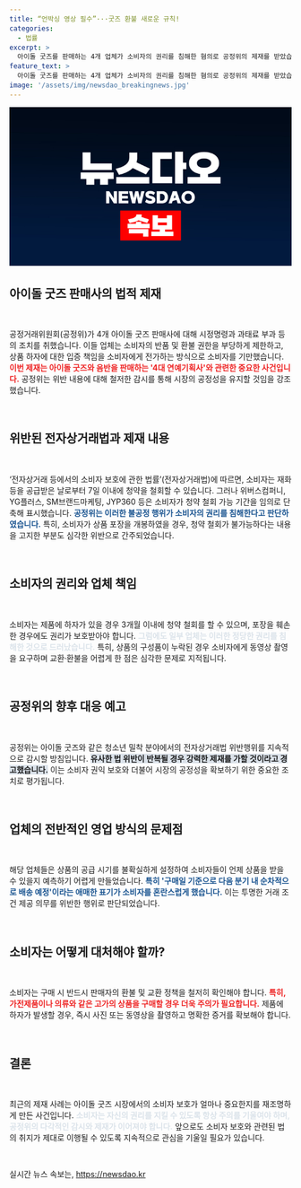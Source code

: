 ```yaml
---
title: “언박싱 영상 필수”···굿즈 환불 새로운 규칙!
categories:
  - 법률
excerpt: >
  아이돌 굿즈를 판매하는 4개 업체가 소비자의 권리를 침해한 혐의로 공정위의 제재를 받았습니다. 소비자 반품·환불을 제한하고 하자 입증 책임을 전가한 이들 업체에 과태료가 부과됩니다.
feature_text: >
  아이돌 굿즈를 판매하는 4개 업체가 소비자의 권리를 침해한 혐의로 공정위의 제재를 받았습니다. 소비자 반품·환불을 제한하고 하자 입증 책임을 전가한 이들 업체에 과태료가 부과됩니다.
image: '/assets/img/newsdao_breakingnews.jpg'
---
```


<p><img src="/assets/img/newsdao_breakingnews.jpg" alt="koreaapp 속보" /></p>

<h2 data-ke-size="size26">아이돌 굿즈 판매사의 법적 제재</h2>

<p data-ke-size="size16">&nbsp;</p>

<p>공정거래위원회(공정위)가 4개 아이돌 굿즈 판매사에 대해 시정명령과 과태료 부과 등의 조치를 취했습니다. 이들 업체는 소비자의 반품 및 환불 권한을 부당하게 제한하고, 상품 하자에 대한 입증 책임을 소비자에게 전가하는 방식으로 소비자를 기만했습니다. <b><span style="color: #ee2323;">이번 제재는 아이돌 굿즈와 음반을 판매하는 '4대 연예기획사'와 관련한 중요한 사건입니다.</span></b> 공정위는 위반 내용에 대해 철저한 감시를 통해 시장의 공정성을 유지할 것임을 강조했습니다.</p>

<p data-ke-size="size16">&nbsp;</p>

<h2 data-ke-size="size26">위반된 전자상거래법과 제재 내용</h2>

<p data-ke-size="size16">&nbsp;</p>

<p>‘전자상거래 등에서의 소비자 보호에 관한 법률’(전자상거래법)에 따르면, 소비자는 재화 등을 공급받은 날로부터 7일 이내에 청약을 철회할 수 있습니다. 그러나 위버스컴퍼니, YG플러스, SM브랜드마케팅, JYP360 등은 소비자가 청약 철회 가능 기간을 임의로 단축해 표시했습니다. <b><span style="color: #1a5490;">공정위는 이러한 불공정 행위가 소비자의 권리를 침해한다고 판단하였습니다.</span></b> 특히, 소비자가 상품 포장을 개봉하였을 경우, 청약 철회가 불가능하다는 내용을 고지한 부분도 심각한 위반으로 간주되었습니다.</p>

<p data-ke-size="size16">&nbsp;</p>

<h2 data-ke-size="size26">소비자의 권리와 업체 책임</h2>

<p data-ke-size="size16">&nbsp;</p>

<p>소비자는 제품에 하자가 있을 경우 3개월 이내에 청약 철회를 할 수 있으며, 포장을 훼손한 경우에도 권리가 보호받아야 합니다. <b><span style="color: #21538527;">그럼에도 일부 업체는 이러한 정당한 권리를 침해한 것으로 드러났습니다.</span></b> 특히, 상품의 구성품이 누락된 경우 소비자에게 동영상 촬영을 요구하며 교환·환불을 어렵게 한 점은 심각한 문제로 지적됩니다.</p>

<p data-ke-size="size16">&nbsp;</p>

<h2 data-ke-size="size26">공정위의 향후 대응 예고</h2>

<p data-ke-size="size16">&nbsp;</p>

<p>공정위는 아이돌 굿즈와 같은 청소년 밀착 분야에서의 전자상거래법 위반행위를 지속적으로 감시할 방침입니다. <b><span style="background-color: #21538527;">유사한 법 위반이 반복될 경우 강력한 제재를 가할 것이라고 경고했습니다.</span></b> 이는 소비자 권익 보호와 더불어 시장의 공정성을 확보하기 위한 중요한 조치로 평가됩니다.</p>

<p data-ke-size="size16">&nbsp;</p>

<h2 data-ke-size="size26">업체의 전반적인 영업 방식의 문제점</h2>

<p data-ke-size="size16">&nbsp;</p>

<p>해당 업체들은 상품의 공급 시기를 불확실하게 설정하여 소비자들이 언제 상품을 받을 수 있을지 예측하기 어렵게 만들었습니다. <b><span style="color: #1a5490;">특히 '구매일 기준으로 다음 분기 내 순차적으로 배송 예정'이라는 애매한 표기가 소비자를 혼란스럽게 했습니다.</span></b> 이는 투명한 거래 조건 제공 의무를 위반한 행위로 판단되었습니다.</p>

<p data-ke-size="size16">&nbsp;</p>

<h2 data-ke-size="size26">소비자는 어떻게 대처해야 할까?</h2>

<p data-ke-size="size16">&nbsp;</p>

<p>소비자는 구매 시 반드시 판매자의 환불 및 교환 정책을 철저히 확인해야 합니다. <b><span style="color: #ee2323;">특히, 가전제품이나 의류와 같은 고가의 상품을 구매할 경우 더욱 주의가 필요합니다.</span></b> 제품에 하자가 발생할 경우, 즉시 사진 또는 동영상을 촬영하고 명확한 증거를 확보해야 합니다.</p>

<p data-ke-size="size16">&nbsp;</p>

<h2 data-ke-size="size26">결론</h2>

<p data-ke-size="size16">&nbsp;</p>

<p>최근의 제재 사례는 아이돌 굿즈 시장에서의 소비자 보호가 얼마나 중요한지를 재조명하게 만든 사건입니다. <b><span style="color: #21538527;">소비자는 자신의 권리를 지킬 수 있도록 항상 주의를 기울여야 하며, 공정위의 다각적인 감시와 제재가 이어져야 합니다.</span></b> 앞으로도 소비자 보호와 관련된 법의 취지가 제대로 이행될 수 있도록 지속적으로 관심을 기울일 필요가 있습니다. </p>

<p data-ke-size="size16">&nbsp;</p>
실시간 뉴스 속보는, <a href="https://newsdao.kr" rel="dofollow">https://newsdao.kr</a>


